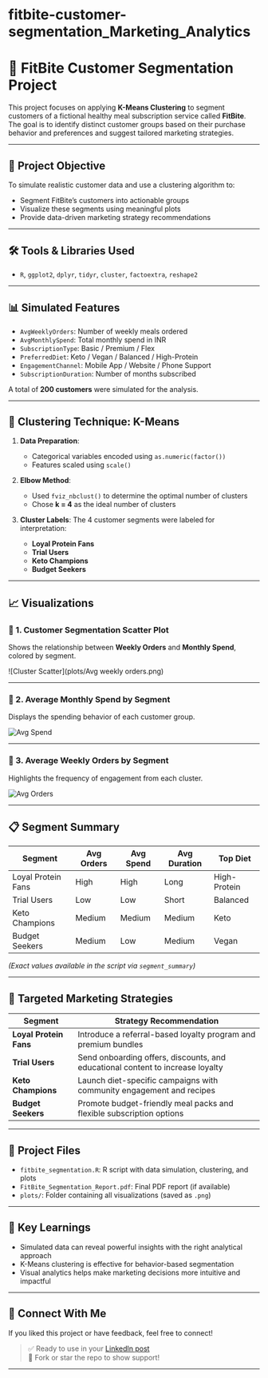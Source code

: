 # fitbite-customer-segmentation_Marketing_Analytics

# 🥗 FitBite Customer Segmentation Project

This project focuses on applying **K-Means Clustering** to segment customers of a fictional healthy meal subscription service called **FitBite**. The goal is to identify distinct customer groups based on their purchase behavior and preferences and suggest tailored marketing strategies.

---

## 📌 Project Objective

To simulate realistic customer data and use a clustering algorithm to:
- Segment FitBite’s customers into actionable groups
- Visualize these segments using meaningful plots
- Provide data-driven marketing strategy recommendations

---

## 🛠️ Tools & Libraries Used

- `R`, `ggplot2`, `dplyr`, `tidyr`, `cluster`, `factoextra`, `reshape2`

---

## 📊 Simulated Features

- `AvgWeeklyOrders`: Number of weekly meals ordered
- `AvgMonthlySpend`: Total monthly spend in INR
- `SubscriptionType`: Basic / Premium / Flex
- `PreferredDiet`: Keto / Vegan / Balanced / High-Protein
- `EngagementChannel`: Mobile App / Website / Phone Support
- `SubscriptionDuration`: Number of months subscribed

A total of **200 customers** were simulated for the analysis.

---

## 🧪 Clustering Technique: K-Means

1. **Data Preparation**:
   - Categorical variables encoded using `as.numeric(factor())`
   - Features scaled using `scale()`

2. **Elbow Method**:
   - Used `fviz_nbclust()` to determine the optimal number of clusters
   - Chose **k = 4** as the ideal number of clusters

3. **Cluster Labels**:
   The 4 customer segments were labeled for interpretation:
   - **Loyal Protein Fans**
   - **Trial Users**
   - **Keto Champions**
   - **Budget Seekers**

---

## 📈 Visualizations

### 🔹 1. Customer Segmentation Scatter Plot
Shows the relationship between **Weekly Orders** and **Monthly Spend**, colored by segment.

![Cluster Scatter](plots/Avg weekly orders.png)

---

### 🔹 2. Average Monthly Spend by Segment

Displays the spending behavior of each customer group.

![Avg Spend](plots/fitbite_avg_monthly_spend.png)

---

### 🔹 3. Average Weekly Orders by Segment

Highlights the frequency of engagement from each cluster.

![Avg Orders](plots/fitbite_avg_weekly_orders.png)

---

## 📋 Segment Summary

| Segment             | Avg Orders | Avg Spend | Avg Duration | Top Diet     |
|---------------------|------------|-----------|--------------|--------------|
| Loyal Protein Fans  | High       | High      | Long         | High-Protein |
| Trial Users         | Low        | Low       | Short        | Balanced     |
| Keto Champions      | Medium     | Medium    | Medium       | Keto         |
| Budget Seekers      | Medium     | Low       | Medium       | Vegan        |

*(Exact values available in the script via `segment_summary`)*

---

## 🎯 Targeted Marketing Strategies

| Segment             | Strategy Recommendation                                                           |
|---------------------|------------------------------------------------------------------------------------|
| **Loyal Protein Fans**  | Introduce a referral-based loyalty program and premium bundles                   |
| **Trial Users**         | Send onboarding offers, discounts, and educational content to increase loyalty  |
| **Keto Champions**      | Launch diet-specific campaigns with community engagement and recipes            |
| **Budget Seekers**      | Promote budget-friendly meal packs and flexible subscription options            |

---

## 📂 Project Files

- `fitbite_segmentation.R`: R script with data simulation, clustering, and plots
- `FitBite_Segmentation_Report.pdf`: Final PDF report (if available)
- `plots/`: Folder containing all visualizations (saved as `.png`)

---

## 📌 Key Learnings

- Simulated data can reveal powerful insights with the right analytical approach
- K-Means clustering is effective for behavior-based segmentation
- Visual analytics helps make marketing decisions more intuitive and impactful

---

## 🔗 Connect With Me

If you liked this project or have feedback, feel free to connect!

> ✅ Ready to use in your [LinkedIn post](https://linkedin.com)  
> 🔁 Fork or star the repo to show support!

---


